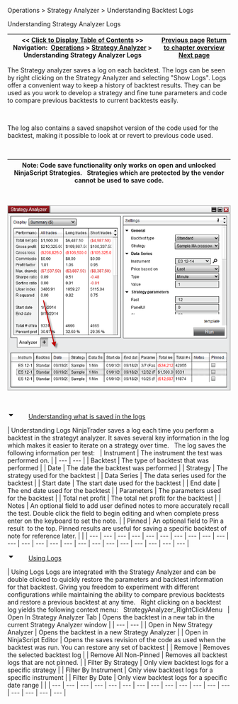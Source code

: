 ﻿


Operations \> Strategy Analyzer \> Understanding Backtest Logs






















Understanding Strategy Analyzer Logs







| \<\< [Click to Display Table of Contents](backtest_logs.md) \>\> **Navigation:**     [Operations](operations-1.md) \> [Strategy Analyzer](strategy_analyzer-1.md) \> Understanding Strategy Analyzer Logs | [Previous page](basket_test-1.md) [Return to chapter overview](strategy_analyzer-1.md) [Next page](reviewing_performance_results-1.md) |
| --- | --- |














The Strategy analyzer saves a log on each backtest. The logs can be seen by right clicking on the Strategy Analyzer and selecting "Show Logs". Logs offer a convenient way to keep a history of backtest results. They can be used as you work to develop a strategy and fine tune parameters and code to compare previous backtests to current backtests easily. 


 


The log also contains a saved snapshot version of the code used for the backtest, making it possible to look at or revert to previous code used. 


 




| Note: Code save functionality only works on open and unlocked NinjaScript Strategies.   Strategies which are protected by the vendor cannot be used to save code. |
| --- |



 


![StrategyAnalyzer_ShowLog](strategyanalyzer_showlog.png)


 


![tog_minus](tog_minus-1.gif)        [Understanding what is saved in the logs](javascript:HMToggle('toggle','UnderstandingLogs','UnderstandingLogs_ICON'))




| Understanding Logs NinjaTrader saves a log each time you perform a backtest in the strategyt analyzer. It saves several key information in the log which makes it easier to iterate on a strategy over time.    The log saves the following information per test:     | Instrument | The instrument the test was performed on. | | --- | --- | | Backtest | The type of backtest that was performed | | Date | The date the backtest was performed | | Strategy | The strategy used for the backtest | | Data Series | The data series used for the backtest | | Start date | The start date used for the backtest | | End date | The end date used for the backtest | | Parameters | The parameters used for the backtest | | Total net profit | The total net profit for the backtest | | Notes | An optional field to add user defined notes to more accurately recall the test. Double click the field to begin editing and when complete press enter on the keyboard to set the note. | | Pinned | An optional field to Pin a result  to the top. Pinned results are useful for saving a specific backtest of note for reference later. | |
| --- | --- | --- | --- | --- | --- | --- | --- | --- | --- | --- | --- | --- | --- | --- | --- | --- | --- | --- | --- | --- | --- | --- |



![tog_minus](tog_minus-1.gif)        [Using Logs](javascript:HMToggle('toggle','UsingLogs','UsingLogs_ICON'))




| Using Logs Logs are integrated with the Strategy Analyzer and can be double clicked to quickly restore the parameters and backtest information for that backtest. Giving you freedom to experiment with different configurations while maintaining the ability to compare previous backtests and restore a previous backtest at any time.   Right clicking on a backtest log yields the following context menu:   StrategyAnalyzer_RightClickMenu     | Open In Strategy Analyzer Tab | Opens the backtest in a new tab in the current Strategy Analyzer window | | --- | --- | | Open in New Strategy Analyzer | Opens the backtest in a new Strategy Analyzer | | Open in NinjaScript Editor | Opens the saves revision of the code as used when the backtest was run. You can restore any set of backtest | | Remove | Removes the selected backtest log | | Remove All Non\-Pinned | Removes all backtest logs that are not pinned. | | Filter By Strategy | Only view backtest logs for a specific strategy | | Filter By Instrument | Only view backtest logs for a specific instrument | | Filter By Date | Only view backtest logs for a specific date range | |
| --- | --- | --- | --- | --- | --- | --- | --- | --- | --- | --- | --- | --- | --- | --- | --- | --- |










